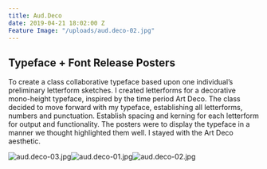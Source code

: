 ```yaml
---
title: Aud.Deco
date: 2019-04-21 18:02:00 Z
Feature Image: "/uploads/aud.deco-02.jpg"
---
```


## Typeface \+ Font Release Posters

To create a class collaborative typeface based upon one individual’s preliminary letterform sketches. I created letterforms for a decorative mono-height typeface, inspired by the time period Art Deco. The class decided to move forward with my typeface, establishing all letterforms, numbers and punctuation. Establish spacing and kerning for each letterform for output and functionality.
The posters were to display the typeface in a manner we thought highlighted them well. I stayed with the Art Deco aesthetic.

![aud.deco-03.jpg](/uploads/aud.deco-03.jpg)![aud.deco-01.jpg](/uploads/aud.deco-01.jpg)![aud.deco-02.jpg](/uploads/aud.deco-02.jpg)
